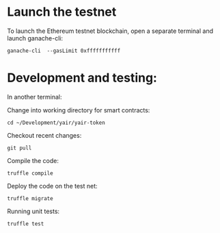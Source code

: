 # Launch the testnet

To launch the Ethereum testnet blockchain, open a separate terminal and launch ganache-cli:

```
ganache-cli  --gasLimit 0xfffffffffff
```

# Development and testing:

In another terminal:

Change into working directory for smart contracts:

```
cd ~/Development/yair/yair-token
```

Checkout recent changes:

```
git pull
```

Compile the code:

```
truffle compile
```

Deploy the code on the test net:

```
truffle migrate
```

Running unit tests:

```
truffle test
```

